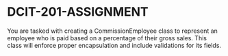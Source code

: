 # DCIT-201-ASSIGNMENT
You are tasked with creating a CommissionEmployee class to represent an employee who is paid based on a percentage of their gross sales. This class will enforce proper encapsulation and include validations for its fields.
